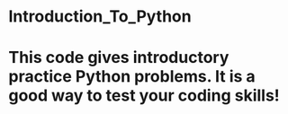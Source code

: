 # Introduction_To_Python
# This code gives introductory practice Python problems. It is a good way to test your coding skills! 
